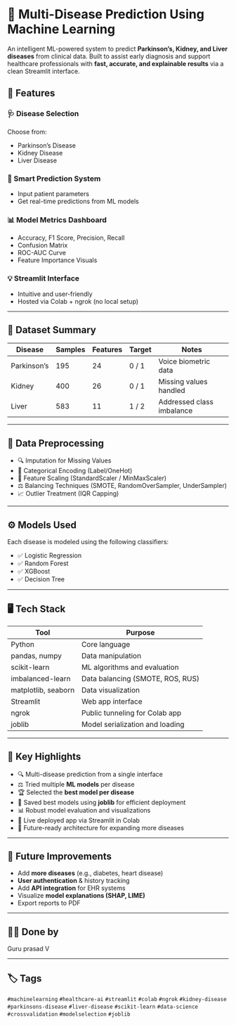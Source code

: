 # 🧬 Multi-Disease Prediction Using Machine Learning

An intelligent ML-powered system to predict **Parkinson’s, Kidney, and Liver diseases** from clinical data. Built to assist early diagnosis and support healthcare professionals with **fast, accurate, and explainable results** via a clean Streamlit interface.

## 📌 Features

### 🩺 Disease Selection
Choose from:
- Parkinson’s Disease
- Kidney Disease
- Liver Disease

### 🧠 Smart Prediction System
- Input patient parameters
- Get real-time predictions from ML models

### 📊 Model Metrics Dashboard
- Accuracy, F1 Score, Precision, Recall
- Confusion Matrix
- ROC-AUC Curve
- Feature Importance Visuals

### 💡 Streamlit Interface
- Intuitive and user-friendly
- Hosted via Colab + ngrok (no local setup)

---

## 📁 Dataset Summary

| Disease       | Samples | Features | Target | Notes                        |
|---------------|---------|----------|--------|------------------------------|
| Parkinson’s   | 195     | 24       | 0 / 1  | Voice biometric data         |
| Kidney        | 400     | 26       | 0 / 1  | Missing values handled       |
| Liver         | 583     | 11       | 1 / 2  | Addressed class imbalance    |

---

## 🧹 Data Preprocessing

- 🔍 Imputation for Missing Values
- 🔁 Categorical Encoding (Label/OneHot)
- 🧮 Feature Scaling (StandardScaler / MinMaxScaler)
- ⚖️ Balancing Techniques (SMOTE, RandomOverSampler, UnderSampler)
- 📈 Outlier Treatment (IQR Capping)

---

## ⚙️ Models Used

Each disease is modeled using the following classifiers:

- ✅ Logistic Regression  
- ✅ Random Forest  
- ✅ XGBoost  
- ✅ Decision Tree  

---

## 🖥️ Tech Stack

| Tool             | Purpose                           |
|------------------|-----------------------------------|
| Python           | Core language                     |
| pandas, numpy    | Data manipulation                 |
| scikit-learn     | ML algorithms and evaluation      |
| imbalanced-learn | Data balancing (SMOTE, ROS, RUS)  |
| matplotlib, seaborn | Data visualization             |
| Streamlit        | Web app interface                 |
| ngrok            | Public tunneling for Colab app    |
| joblib           | Model serialization and loading  |

---

## 🎯 Key Highlights

- 🔍 Multi-disease prediction from a single interface
- ⚖️ Tried multiple **ML models** per disease
- 🏆 Selected the **best model per disease** 
- 💾 Saved best models using **joblib** for efficient deployment
- 📊 Robust model evaluation and visualizations
- 🚀 Live deployed app via Streamlit in Colab
- 💬 Future-ready architecture for expanding more diseases

---

## 🔮 Future Improvements

- Add **more diseases** (e.g., diabetes, heart disease)
- **User authentication** & history tracking
- Add **API integration** for EHR systems
- Visualize **model explanations (SHAP, LIME)**
- Export reports to PDF

---

## 🧑‍💻 Done by
Guru prasad V


---

## 🏷️ Tags

`#machinelearning` `#healthcare-ai` `#streamlit` `#colab` `#ngrok` `#kidney-disease` `#parkinsons-disease` `#liver-disease` `#scikit-learn` `#data-science` `#crossvalidation` `#modelselection` `#joblib`


